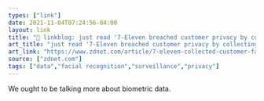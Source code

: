```yaml
---
types: ["link"]
date: 2021-11-04T07:24:56-04:00
layout: link
title: "🔗 linkblog: just read '7-Eleven breached customer privacy by collecting facial imagery without consent | ZDNet'"
art_title: "just read '7-Eleven breached customer privacy by collecting facial imagery without consent | ZDNet"
art_link: "https://www.zdnet.com/article/7-eleven-collected-customer-facial-imagery-during-in-store-surveys-without-consent/"
source: ["zdnet.com"]
tags: ["data","facial recognition","surveillance","privacy"]
---
```

We ought to be talking more about biometric data.

